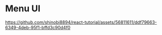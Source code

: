 # Menu UI


https://github.com/shinobi8894/react-tutorial/assets/56811611/ddf79663-6349-4deb-95f1-bffd3c90d4f0

